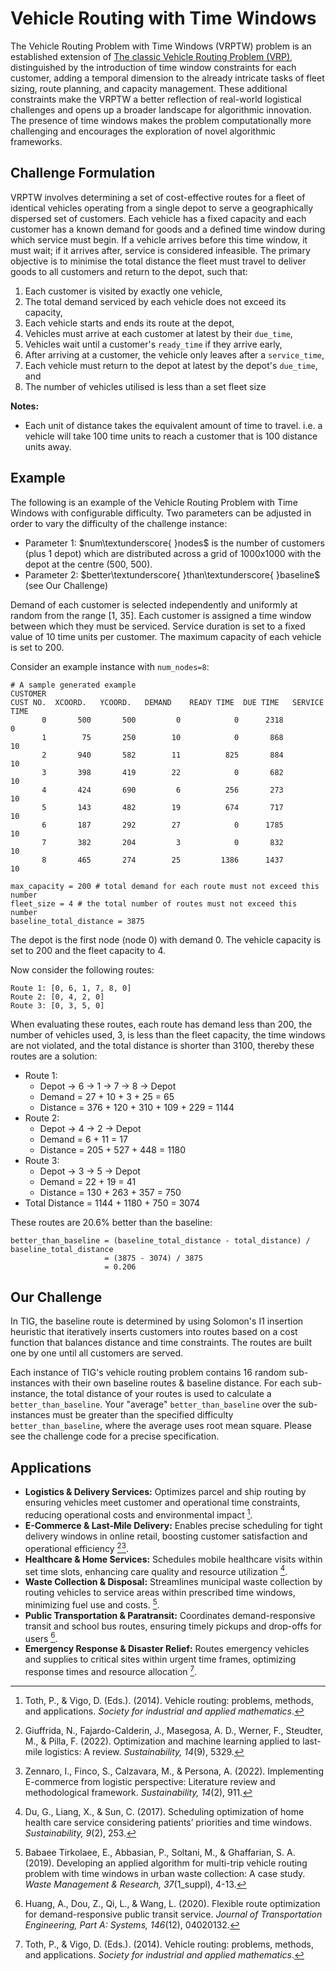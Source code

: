# Vehicle Routing with Time Windows
The Vehicle Routing Problem with Time Windows (VRPTW) problem is an established extension of [The classic Vehicle Routing Problem (VRP)](https://en.wikipedia.org/wiki/Vehicle_routing_problem), distinguished by the introduction of time window constraints for each customer, adding a temporal dimension to the already intricate tasks of fleet sizing, route planning, and capacity management. These additional constraints make the VRPTW a better reflection of real-world logistical challenges and opens up a broader landscape for algorithmic innovation. The presence of time windows makes the problem computationally more challenging and encourages the exploration of novel algorithmic frameworks.

## Challenge Formulation
VRPTW involves determining a set of cost-effective routes for a fleet of identical vehicles operating from a single depot to serve a geographically dispersed set of customers. Each vehicle has a fixed capacity and each customer has a known demand for goods and a defined time window during which service must begin. If a vehicle arrives before this time window, it must wait; if it arrives after, service is considered infeasible. The primary objective is to minimise the total distance the fleet must travel to deliver goods to all customers and return to the depot, such that:

1. Each customer is visited by exactly one vehicle,
2. The total demand serviced by each vehicle does not exceed its capacity,
3. Each vehicle starts and ends its route at the depot,
4. Vehicles must arrive at each customer at latest by their `due_time`,
5. Vehicles wait until a customer's `ready_time` if they arrive early,
6. After arriving at a customer, the vehicle only leaves after a `service_time`,
7. Each vehicle must return to the depot at latest by the depot's `due_time`, and
8. The number of vehicles utilised is less than a set fleet size

**Notes:** 
* Each unit of distance takes the equivalent amount of time to travel. i.e. a vehicle will take 100 time units to reach a customer that is 100 distance units away.

## Example

The following is an example of the Vehicle Routing Problem with Time Windows with configurable difficulty. Two parameters can be adjusted in order to vary the difficulty of the challenge instance:

- Parameter 1: $num\textunderscore{ }nodes$ is the number of customers (plus 1 depot) which are distributed across a grid of 1000x1000 with the depot at the centre (500, 500).  
- Parameter 2: $better\textunderscore{ }than\textunderscore{ }baseline$ (see Our Challenge)

Demand of each customer is selected independently and uniformly at random from the range [1, 35]. Each customer is assigned a time window between which they must be serviced. Service duration is set to a fixed value of 10 time units per customer. The maximum capacity of each vehicle is set to 200.


Consider an example instance with `num_nodes=8`:

```
# A sample generated example
CUSTOMER
CUST NO.  XCOORD.   YCOORD.   DEMAND    READY TIME  DUE TIME   SERVICE TIME
       0       500       500         0            0      2318             0
       1        75       250        10            0       868            10
       2       940       582        11          825       884            10
       3       398       419        22            0       682            10
       4       424       690         6          256       273            10
       5       143       482        19          674       717            10
       6       187       292        27            0      1785            10
       7       382       204         3            0       832            10
       8       465       274        25         1386      1437            10
       
max_capacity = 200 # total demand for each route must not exceed this number
fleet_size = 4 # the total number of routes must not exceed this number
baseline_total_distance = 3875
```

The depot is the first node (node 0) with demand 0. The vehicle capacity is set to 200 and the fleet capacity to 4.

Now consider the following routes:

```
Route 1: [0, 6, 1, 7, 8, 0]
Route 2: [0, 4, 2, 0]
Route 3: [0, 3, 5, 0]
```

When evaluating these routes, each route has demand less than 200, the number of vehicles used, 3, is less than the fleet capacity, the time windows are not violated, and the total distance is shorter than 3100, thereby these routes are a solution:

* Route 1: 
    * Depot -> 6 -> 1 -> 7 -> 8 -> Depot
    * Demand = 27 + 10 + 3 + 25 = 65
    * Distance = 376 + 120 + 310 + 109 + 229 = 1144
* Route 2: 
    * Depot -> 4 -> 2 -> Depot
    * Demand = 6 + 11 = 17
    * Distance = 205 + 527 + 448 = 1180
* Route 3: 
    * Depot -> 3 -> 5 -> Depot
    * Demand = 22 + 19 = 41
    * Distance = 130 + 263 + 357 = 750
* Total Distance = 1144 + 1180 + 750 = 3074

These routes are 20.6% better than the baseline: 
```
better_than_baseline = (baseline_total_distance - total_distance) / baseline_total_distance 
                     = (3875 - 3074) / 3875 
                     = 0.206
```

## Our Challenge
In TIG, the baseline route is determined by using Solomon's I1 insertion heuristic that iteratively inserts customers into routes based on a cost function that balances distance and time constraints. The routes are built one by one until all customers are served. 

Each instance of TIG's vehicle routing problem contains 16 random sub-instances with their own baseline routes & baseline distance. For each sub-instance, the total distance of your routes is used to calculate a `better_than_baseline`. Your "average" `better_than_baseline` over the sub-instances must be greater than the specified difficulty `better_than_baseline`, where the average uses root mean square. Please see the challenge code for a precise specification.

## Applications
* **Logistics & Delivery Services:** Optimizes parcel and ship routing by ensuring vehicles meet customer and operational time constraints, reducing operational costs and environmental impact [^1].
* **E-Commerce & Last-Mile Delivery:** Enables precise scheduling for tight delivery windows in online retail, boosting customer satisfaction and operational efficiency [^2][^3].
* **Healthcare & Home Services:** Schedules mobile healthcare visits within set time slots, enhancing care quality and resource utilization [^4].
* **Waste Collection & Disposal:** Streamlines municipal waste collection by routing vehicles to service areas within prescribed time windows, minimizing fuel use and costs. [^5].
* **Public Transportation & Paratransit:** Coordinates demand-responsive transit and school bus routes, ensuring timely pickups and drop-offs for users [^6]. 
* **Emergency Response & Disaster Relief:** Routes emergency vehicles and supplies to critical sites within urgent time frames, optimizing response times and resource allocation [^1].

[^1]: Toth, P., & Vigo, D. (Eds.). (2014). Vehicle routing: problems, methods, and applications. *Society for industrial and applied mathematics*.
[^2]: Giuffrida, N., Fajardo-Calderin, J., Masegosa, A. D., Werner, F., Steudter, M., & Pilla, F. (2022). Optimization and machine learning applied to last-mile logistics: A review. *Sustainability, 14*(9), 5329.
[^3]: Zennaro, I., Finco, S., Calzavara, M., & Persona, A. (2022). Implementing E-commerce from logistic perspective: Literature review and methodological framework. *Sustainability, 14*(2), 911.
[^4]: Du, G., Liang, X., & Sun, C. (2017). Scheduling optimization of home health care service considering patients’ priorities and time windows. *Sustainability, 9*(2), 253.
[^5]: Babaee Tirkolaee, E., Abbasian, P., Soltani, M., & Ghaffarian, S. A. (2019). Developing an applied algorithm for multi-trip vehicle routing problem with time windows in urban waste collection: A case study. *Waste Management & Research, 37*(1_suppl), 4-13.
[^6]: Huang, A., Dou, Z., Qi, L., & Wang, L. (2020). Flexible route optimization for demand-responsive public transit service. *Journal of Transportation Engineering, Part A: Systems, 146*(12), 04020132.